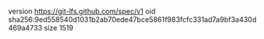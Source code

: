 version https://git-lfs.github.com/spec/v1
oid sha256:9ed558540d1031b2ab70ede47bce5861f983fcfc331ad7a9bf3a430d469a4733
size 1519
